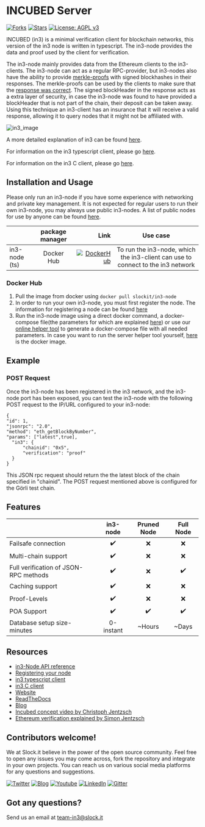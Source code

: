 # INCUBED Server
 [![Forks](https://img.shields.io/github/forks/slockit/in3-server)](https://github.com/slockit/in3-server/network/members)
  [![Stars](https://img.shields.io/github/stars/slockit/in3-server)](https://github.com/slockit/in3-server/stargazers)
  [![License: AGPL v3](https://img.shields.io/badge/License-AGPL%20v3-blue.svg)](https://github.com/slockit/in3-server/blob/master/LICENSE.AGPL)
 
 INCUBED (in3) is a minimal verification client for blockchain networks, this version of the in3 node is written
 in typescript. The in3-node provides the data and proof used by the client for verification.
 
 The in3-node mainly provides data from the Ethereum clients to the in3-clients. The in3-node can act as a regular RPC-provider,
  but in3-nodes also have the ability to provide [merkle-proofs](https://github.com/ethereum/wiki/wiki/JSON-RPC#eth_getproof) 
  with signed blockhashes in their responses. The merkle-proofs can be used by the clients to make sure that the 
  [response was correct](https://in3.readthedocs.io/en/develop/poa.html). The signed blockHeader in the response acts as 
  a extra layer of security, in case the in3-node was found to have provided a blockHeader that is not part of the chain,
  their deposit can be taken away.
  Using this technique an in3-client has an insurance that it will receive a valid response, allowing it to query
  nodes that it might not be affiliated with. 
    
  ![in3_image](in3_image.png)
  
  A more detailed explanation of in3 can be found [here](https://in3.readthedocs.io/en/develop/intro.html).
 
  For information on the in3 typescript client, please go [here](https://github.com/slockit/in3).

 For information on the in3 C client, please go [here](https://github.com/slockit/in3-c).
 
 
 ## Installation and Usage
 
 Please only run an in3-node if you have some experience with networking and private key management. It is not expected
 for regular users to run their own in3-node, you may always use public in3-nodes. A list of public nodes for use by 
 anyone can be found [here](https://in3.readthedocs.io/en/develop/getting_started.html#supported-chains).
 
 
 |         | package manager           | Link  | Use case |
 | ------------- |:-------------:| -----:| :----:|
 | in3-node (ts)      | Docker Hub | [![DockerHub](https://img.shields.io/badge/DockerHub-image-blue)](https://hub.docker.com/r/slockit/in3-node)| To run the in3-node, which the in3-client can use to connect to the in3 network |

 ### Docker Hub
1. Pull the image from docker using ```docker pull slockit/in3-node```
2. In order to run your own in3-node, you must first register the node. The information for registering a node can be found 
[here](https://in3.readthedocs.io/en/develop/getting_started.html#registering-an-incubed-node)
3. Run the in3-node image using a direct docker command, a docker-compose file(the parameters for which are explained 
[here](https://in3.readthedocs.io/en/develop/api-node-server.html)) or use our [online helper tool](https://in3-setup.slock.it/) to generate a docker-compose file with 
all needed parameters. In case you want to run the server helper tool yourself, [here](https://hub.docker.com/r/slockit/in3-server-setup) is the docker image. 



 ## Example 
 ### POST Request
  
  Once the in3-node has been registered in the in3 network, and the in3-node port has been exposed, you can test the in3-node
  with the following POST request to the IP/URL configured to your in3-node:
  ```
{
  "id": 1, 
  "jsonrpc": "2.0",
  "method": "eth_getBlockByNumber", 
  "params": ["latest",true], 
	"in3": {
		"chainid": "0x5",
		"verification": "proof"
	}	
}
```
  This JSON rpc request should return the the latest block of the chain specified in "chainid". The POST request mentioned above 
  is configured for the Görli test chain. 
  
  ## Features
 
 |                            | in3-node  | Pruned Node | Full Node | 
 | -------------------------- | :----------------: | :----------------: |  :----------------: |
 | Failsafe connection        |         ✔️         |     ❌     |  ❌️ |
 | Multi-chain support        |         ✔️         |     ❌️    |  ❌ |
 | Full verification of JSON-RPC methods   |         ✔️         |  ❌  |    ✔️  |
 | Caching support            |         ✔️         |    ❌      |  ❌ |
 | Proof-Levels               |         ✔️         |    ❌      |  ❌ |
 | POA Support                |         ✔️         |    ✔️    |  ✔️   |
 | Database setup size-minutes|        0-instant️   |    ~Hours    |  ~Days️ |
 
 ## Resources 
 
 * [in3-Node API reference](https://in3.readthedocs.io/en/develop/api-node-server.html)
 * [Registering your node](https://in3.readthedocs.io/en/develop/api-node-server.html#registering-your-own-incubed-node)
 * [in3 typescript client](https://github.com/slockit/in3)
 * [in3 C client](https://github.com/slockit/in3-c)
 * [Website](https://slock.it/incubed/) 
 * [ReadTheDocs](https://in3.readthedocs.io/en/develop/)
 * [Blog](https://blog.slock.it/)
 * [Incubed concept video by Christoph Jentzsch](https://www.youtube.com/watch?v=_vodQubed2A)
 * [Ethereum verification explained by Simon Jentzsch](https://www.youtube.com/watch?v=wlUlypmt6Oo)
 
 ## Contributors welcome!

 We at Slock.it believe in the power of the open source community. Feel free to open any issues you may come across, fork
  the repository and integrate in your own projects. You can reach us on various social media platforms for any questions
  and suggestions.  
 
 [![Twitter](https://img.shields.io/badge/Twitter-Page-blue)](https://twitter.com/slockitproject?s=17)
 [![Blog](https://img.shields.io/badge/Blog-Medium-blue)](https://blog.slock.it/)
 [![Youtube](https://img.shields.io/badge/Youtube-channel-blue)](https://www.youtube.com/channel/UCPOrzp3CZmdb5HJWxSjv4Ig)
 [![LinkedIn](https://img.shields.io/badge/Linkedin-page-blue)](https://www.linkedin.com/company/10327305)
 [![Gitter](https://img.shields.io/badge/Gitter-chat-blue)](https://gitter.im/slockit-in3/community?utm_source=badge&utm_medium=badge&utm_campaign=pr-badge)
 
 ## Got any questions?
 Send us an email at <a href="mailto:team-in3@slock.it">team-in3@slock.it</a>





                                                                                                                                                                                                                                                                                                                                                                                                                                                                 